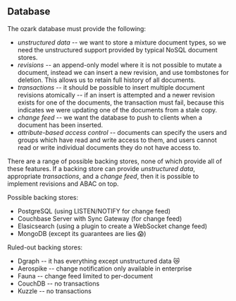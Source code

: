 ## Database

The ozark database must provide the following:
* _unstructured data_ -- we want to store a mixture document types, so we need the unstructured support provided by typical NoSQL document stores.
* _revisions_ -- an append-only model where it is not possible to mutate a document, instead we can insert a new revision, and use tombstones for deletion. This allows us to retain full history of all documents.
* _transactions_ -- it should be possible to insert multiple document revisions atomically -- if an insert is attempted and a newer revision exists for one of the documents, the transaction must fail, because this indicates we were updating one of the documents from a stale copy.
* _change feed_ -- we want the database to push to clients when a document has been inserted.
* _attribute-based access control_ -- documents can specify the users and groups which have read and write access to them, and users cannot read or write individual documents they do not have access to.

There are a range of possible backing stores, none of which provide all of these features. If a backing store can provide _unstructured data_, appropriate _transactions_, and a _change feed_, then it is possible to implement revisions and ABAC on top.

Possible backing stores:
* PostgreSQL (using LISTEN/NOTIFY for change feed)
* Couchbase Server with Sync Gateway (for change feed)
* Elasicsearch (using a plugin to create a WebSocket change feed)
* MongoDB (except its guarantees are lies 😱)

Ruled-out backing stores:
* Dgraph -- it has everything except unstructured data 😿
* Aerospike -- change notification only available in enterprise
* Fauna -- change feed limited to per-document
* CouchDB -- no transactions
* Kuzzle -- no transactions
